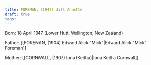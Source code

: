 ```yaml
---
title: FOREMAN, (1947) Jill Annette
draft: true
tags:
---
```

Born: 18 April 1947 (Lower Hutt, Wellington, New Zealand)

Father: [[FOREMAN, (1904) Edward Alick "Mick"|Edward Alick "Mick" Foreman]]

Mother: [[CORNWALL, (1907) Iona (Keitha)|Iona Keitha Cornwall]]

